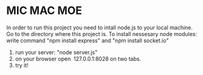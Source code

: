 # MIC MAC MOE

In order to run this project you need to intall node.js to your local machine. 
Go to the directory where this project is.
To install nessesary node modules: write command "npm install express" and "npm install socket.io"

1. run your server: "node server.js"
2. on your browser open  127.0.0.1:8028 on two tabs. 
3. try it!
